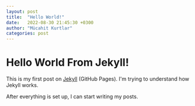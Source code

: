 ```yaml
---
layout: post
title:  "Hello World!"
date:   2022-08-30 21:45:30 +0300
author: "Mücahit Kurtlar"
categories: post
---
```

# Hello World From Jekyll!

This is my first post on [Jekyll](https://jekyllrb.com/) (GitHub Pages). I'm trying to understand how Jekyll works.

After everything is set up, I can start writing my posts.